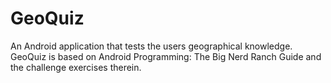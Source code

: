 # GeoQuiz
An Android application that tests the users geographical knowledge. GeoQuiz is based on Android Programming: The Big Nerd Ranch Guide and the challenge exercises therein.
